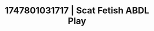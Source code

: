 ---
categories:
- Dirty inner voice
- Erotic AI content
- Close contact
- Intimate reveal
- Interactive NSFW
image: /assets/images/1747801031717.jpg
layout: post
seo:
  description: Featured content with artistic Scat Fetish, ABDL Play. HD images available.
  keywords: Scat Fetish, ABDL Play
  og_image: /assets/images/1747801031717.jpg
  schema_type: VisualArtwork
tags:
- ABDL Play
- Scat Fetish
- '#1747801031717'
title: 1747801031717 | Scat Fetish ABDL Play
---